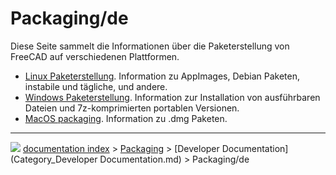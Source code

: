 # Packaging/de
Diese Seite sammelt die Informationen über die Paketerstellung von FreeCAD auf verschiedenen Plattformen.

-   [Linux Paketerstellung](Linux_packaging/de.md). Information zu AppImages, Debian Paketen, instabile und tägliche, und andere.
-   [Windows Paketerstellung](Windows_packaging/de.md). Information zur Installation von ausführbaren Dateien und 7z-komprimierten portablen Versionen.
-   [MacOS packaging](MacOS_packaging.md). Information zu .dmg Paketen.



---
![](images/Right_arrow.png) [documentation index](../README.md) > [Packaging](Category_Packaging.md) > [Developer Documentation](Category_Developer Documentation.md) > Packaging/de
